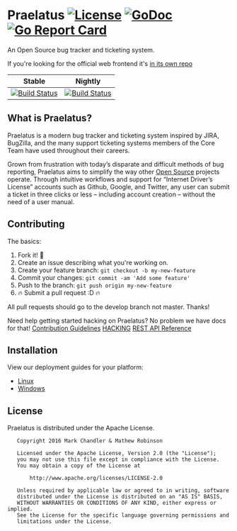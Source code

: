 # Praelatus [![License](https://img.shields.io/badge/license-Apache-blue.svg)](https://github.com/chasinglogic/praelatus/blob/master/LICENSE) [![GoDoc](https://godoc.org/github.com/praelatus/praelatus?status.svg)](https://godoc.org/github.com/praelatus/praelatus/) [![Go Report Card](https://goreportcard.com/badge/github.com/praelatus/praelatus)](https://goreportcard.com/report/github.com/praelatus/praelatus)
An Open Source bug tracker and ticketing system.

If you're looking for the official web frontend it's
[in its own repo](https://github.com/praelatus/frontend)

| Stable | Nightly |
|:------:|:-------:|
| [![Build Status](https://travis-ci.org/praelatus/praelatus.svg?branch=master)](https://travis-ci.org/praelatus/praelatus) | [![Build Status](https://travis-ci.org/praelatus/praelatus.svg?branch=develop)](https://travis-ci.org/praelatus/praelatus) |

## What is Praelatus?

Praelatus is a modern bug tracker and ticketing system inspired by JIRA, 
BugZilla, and the many support ticketing systems members of the Core Team 
have used throughout their careers.

Grown from frustration with today’s disparate and difficult methods of bug 
reporting, Praelatus aims to simplify the way other 
[Open Source](https://opensource.org/) projects operate. Through intuitive 
workflows and support for “Internet Driver’s License” accounts such as Github, 
Google, and Twitter, any user can submit a ticket in three clicks or less – 
including account creation – without the need of a user manual.

## Contributing

The basics:

1. Fork it! :fork_and_knife:
2. Create an issue describing what you're working on.
3. Create your feature branch: `git checkout -b my-new-feature`
4. Commit your changes: `git commit -am 'Add some feature'`
5. Push to the branch: `git push origin my-new-feature`
6. :fire: Submit a pull request :D :fire:

All pull requests should go to the develop branch not master. Thanks!

Need help getting started hacking on Praelatus? No problem we have docs for that!
[Contribution Guidelines](https://github.com/praelatus/praelatus/blob/develop/CONTRIBUTING.md)
[HACKING](https://doc.praelatus.io/contributing/HACKING)
[REST API Reference](https://doc.praelatus.io/rest/api_reference/)

## Installation

View our deployment guides for your platform: 
- [Linux](https://doc.praelatus.io/deployments/linux/)
- [Windows](https://doc.praelatus.io/deployments/windows/)

## License

Praelatus is distributed under the Apache License.

```
   Copyright 2016 Mark Chandler & Mathew Robinson

   Licensed under the Apache License, Version 2.0 (the "License");
   you may not use this file except in compliance with the License.
   You may obtain a copy of the License at

       http://www.apache.org/licenses/LICENSE-2.0

   Unless required by applicable law or agreed to in writing, software
   distributed under the License is distributed on an "AS IS" BASIS,
   WITHOUT WARRANTIES OR CONDITIONS OF ANY KIND, either express or implied.
   See the License for the specific language governing permissions and
   limitations under the License.
```



